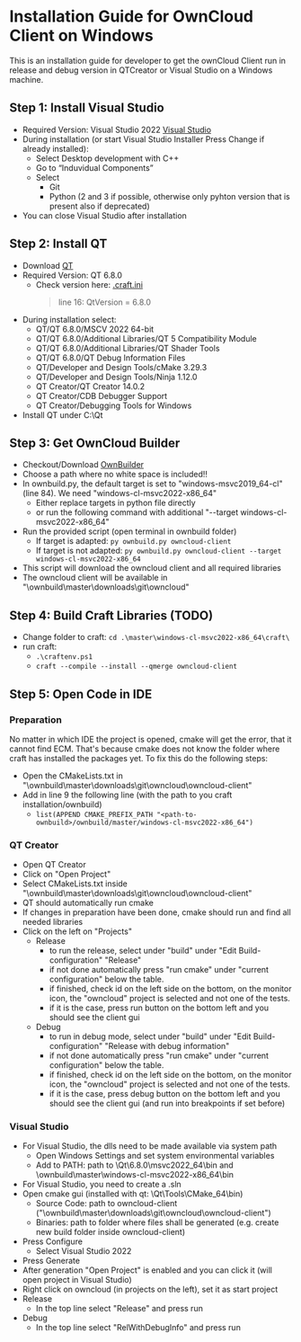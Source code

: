 # Installation Guide for OwnCloud Client on Windows

This is an installation guide for developer to get the ownCloud Client run in release and debug version in QTCreator or Visual Studio on a Windows machine.

## Step 1: Install Visual Studio

- Required Version: Visual Studio 2022 [Visual Studio](<https://visualstudio.microsoft.com/downloads/>)
- During installation (or start Visual Studio Installer Press Change if already installed):
  - Select Desktop development with C++
  - Go to “Induvidual Components”
  - Select
    - Git
    - Python (2 and 3 if possible, otherwise only pyhton version that is present also if deprecated)
- You can close Visual Studio after installation

## Step 2: Install QT

- Download [QT](<https://www.qt.io/download-dev>)
- Required Version: QT 6.8.0
  - Check version here: [.craft.ini](<https://raw.githubusercontent.com/owncloud/client/master/.craft.ini>)  
    > line 16: QtVersion = 6.8.0
- During installation select:
  - QT/QT 6.8.0/MSCV 2022 64-bit
  - QT/QT 6.8.0/Additional Libraries/QT 5 Compatibility Module
  - QT/QT 6.8.0/Additional Libraries/QT Shader Tools
  - QT/QT 6.8.0/QT Debug Information Files
  - QT/Developer and Design Tools/cMake 3.29.3
  - QT/Developer and Design Tools/Ninja 1.12.0
  - QT Creator/QT Creator 14.0.2
  - QT Creator/CDB Debugger Support
  - QT Creator/Debugging Tools for Windows
- Install QT under C:\Qt

## Step 3: Get OwnCloud Builder

- Checkout/Download [OwnBuilder](<https://github.com/owncloud/ownbuild>)
- Choose a path where no white space is included!!
- In ownbuild.py, the default target is set to "windows-msvc2019_64-cl" (line 84). We need "windows-cl-msvc2022-x86_64"
  - Either replace targets in python file directly
  - or run the following command with additional "--target windows-cl-msvc2022-x86_64"
- Run the provided script (open terminal in ownbuild folder)
  - If target is adapted: ``` py ownbuild.py owncloud-client ```
  - If target is not adapted: ```py ownbuild.py owncloud-client --target windows-cl-msvc2022-x86_64```
- This script will download the owncloud client and all required libraries
- The owncloud client will be available in "\ownbuild\master\downloads\git\owncloud"

## Step 4: Build Craft Libraries (TODO)

- Change folder to craft: ```cd .\master\windows-cl-msvc2022-x86_64\craft\```
- run craft:
  - ```.\craftenv.ps1```
  - ```craft --compile --install --qmerge owncloud-client```

## Step 5: Open Code in IDE

### Preparation

No matter in which IDE the project is opened, cmake will get the error, that it cannot find ECM. That's because cmake does not know the folder where craft has installed the packages yet. To fix this do the following steps:

- Open the CMakeLists.txt in "\ownbuild\master\downloads\git\owncloud\owncloud-client"
- Add in line 9 the following line (with the path to you craft installation/ownbuild)
  - ```list(APPEND CMAKE_PREFIX_PATH "<path-to-ownbuild>/ownbuild/master/windows-cl-msvc2022-x86_64")```

### QT Creator

- Open QT Creator
- Click on "Open Project"
- Select CMakeLists.txt inside "\ownbuild\master\downloads\git\owncloud\owncloud-client"
- QT should automatically run cmake
- If changes in preparation have been done, cmake should run and find all needed libraries
- Click on the left on "Projects"
  - Release
    - to run the release, select under "build" under  "Edit Build-configuration" "Release"
    - if not done automatically press "run cmake" under "current configuration" below the table.
    - if finished, check id on the left side on the bottom, on the monitor icon, the "owncloud" project is selected and not one of the tests.
    - if it is the case, press run button on the bottom left and you should see the client gui
  - Debug
    - to run in debug mode, select under "build" under "Edit Build-configuration" "Release with debug information"
    - if not done automatically press "run cmake" under "current configuration" below the table.
    - if finished, check id on the left side on the bottom, on the monitor icon, the "owncloud" project is selected and not one of the tests.
    - if it is the case, press debug button on the bottom left and you should see the client gui (and run into breakpoints if set before)

### Visual Studio

- For Visual Studio, the dlls need to be made available via system path
  - Open Windows Settings and set system environmental variables
  - Add to PATH: path to \Qt\6.8.0\msvc2022_64\bin and \ownbuild\master\windows-cl-msvc2022-x86_64\bin
- For Visual Studio, you need to create a .sln
- Open cmake gui (installed with qt: \Qt\Tools\CMake_64\bin)
  - Source Code: path to owncloud-client ("\ownbuild\master\downloads\git\owncloud\owncloud-client")
  - Binaries: path to folder where files shall be generated (e.g. create new build folder inside owncloud-client)
- Press Configure
  - Select Visual Studio 2022
- Press Generate
- After generation "Open Project" is enabled and you can click it (will open project in Visual Studio)
- Right click on owncloud (in projects on the left), set it as start project
- Release
  - In the top line select "Release" and press run
- Debug
  - In the top line select "RelWithDebugInfo" and press run
